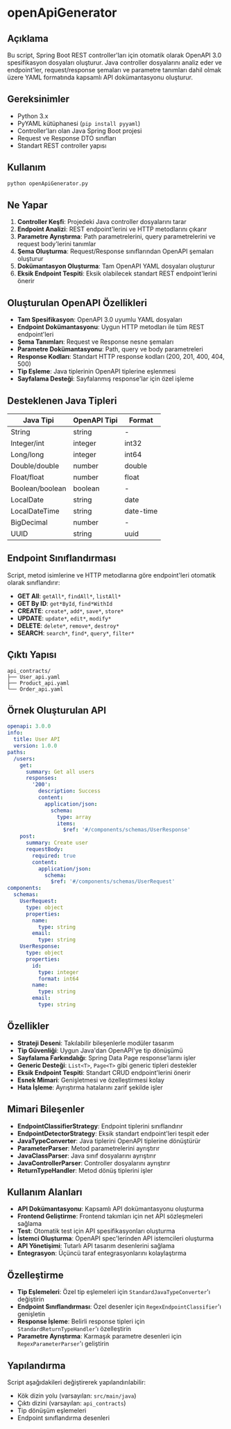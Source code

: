 # openApiGenerator

## Açıklama
Bu script, Spring Boot REST controller'ları için otomatik olarak OpenAPI 3.0 spesifikasyon dosyaları oluşturur. Java controller dosyalarını analiz eder ve endpoint'ler, request/response şemaları ve parametre tanımları dahil olmak üzere YAML formatında kapsamlı API dokümantasyonu oluşturur.

## Gereksinimler
- Python 3.x
- PyYAML kütüphanesi (`pip install pyyaml`)
- Controller'ları olan Java Spring Boot projesi
- Request ve Response DTO sınıfları
- Standart REST controller yapısı

## Kullanım
```bash
python openApiGenerator.py
```

## Ne Yapar
1. **Controller Keşfi**: Projedeki Java controller dosyalarını tarar
2. **Endpoint Analizi**: REST endpoint'lerini ve HTTP metodlarını çıkarır
3. **Parametre Ayrıştırma**: Path parametrelerini, query parametrelerini ve request body'lerini tanımlar
4. **Şema Oluşturma**: Request/Response sınıflarından OpenAPI şemaları oluşturur
5. **Dokümantasyon Oluşturma**: Tam OpenAPI YAML dosyaları oluşturur
6. **Eksik Endpoint Tespiti**: Eksik olabilecek standart REST endpoint'lerini önerir

## Oluşturulan OpenAPI Özellikleri
- **Tam Spesifikasyon**: OpenAPI 3.0 uyumlu YAML dosyaları
- **Endpoint Dokümantasyonu**: Uygun HTTP metodları ile tüm REST endpoint'leri
- **Şema Tanımları**: Request ve Response nesne şemaları
- **Parametre Dokümantasyonu**: Path, query ve body parametreleri
- **Response Kodları**: Standart HTTP response kodları (200, 201, 400, 404, 500)
- **Tip Eşleme**: Java tiplerinin OpenAPI tiplerine eşlenmesi
- **Sayfalama Desteği**: Sayfalanmış response'lar için özel işleme

## Desteklenen Java Tipleri
| Java Tipi | OpenAPI Tipi | Format |
|-----------|--------------|--------|
| String | string | - |
| Integer/int | integer | int32 |
| Long/long | integer | int64 |
| Double/double | number | double |
| Float/float | number | float |
| Boolean/boolean | boolean | - |
| LocalDate | string | date |
| LocalDateTime | string | date-time |
| BigDecimal | number | - |
| UUID | string | uuid |

## Endpoint Sınıflandırması
Script, metod isimlerine ve HTTP metodlarına göre endpoint'leri otomatik olarak sınıflandırır:
- **GET All**: `getAll*`, `findAll*`, `listAll*`
- **GET By ID**: `get*ById`, `find*WithId`
- **CREATE**: `create*`, `add*`, `save*`, `store*`
- **UPDATE**: `update*`, `edit*`, `modify*`
- **DELETE**: `delete*`, `remove*`, `destroy*`
- **SEARCH**: `search*`, `find*`, `query*`, `filter*`

## Çıktı Yapısı
```
api_contracts/
├── User_api.yaml
├── Product_api.yaml
└── Order_api.yaml
```

## Örnek Oluşturulan API
```yaml
openapi: 3.0.0
info:
  title: User API
  version: 1.0.0
paths:
  /users:
    get:
      summary: Get all users
      responses:
        '200':
          description: Success
          content:
            application/json:
              schema:
                type: array
                items:
                  $ref: '#/components/schemas/UserResponse'
    post:
      summary: Create user
      requestBody:
        required: true
        content:
          application/json:
            schema:
              $ref: '#/components/schemas/UserRequest'
components:
  schemas:
    UserRequest:
      type: object
      properties:
        name:
          type: string
        email:
          type: string
    UserResponse:
      type: object
      properties:
        id:
          type: integer
          format: int64
        name:
          type: string
        email:
          type: string
```

## Özellikler
- **Strateji Deseni**: Takılabilir bileşenlerle modüler tasarım
- **Tip Güvenliği**: Uygun Java'dan OpenAPI'ye tip dönüşümü
- **Sayfalama Farkındalığı**: Spring Data Page response'larını işler
- **Generic Desteği**: `List<T>`, `Page<T>` gibi generic tipleri destekler
- **Eksik Endpoint Tespiti**: Standart CRUD endpoint'lerini önerir
- **Esnek Mimari**: Genişletmesi ve özelleştirmesi kolay
- **Hata İşleme**: Ayrıştırma hatalarını zarif şekilde işler

## Mimari Bileşenler
- **EndpointClassifierStrategy**: Endpoint tiplerini sınıflandırır
- **EndpointDetectorStrategy**: Eksik standart endpoint'leri tespit eder
- **JavaTypeConverter**: Java tiplerini OpenAPI tiplerine dönüştürür
- **ParameterParser**: Metod parametrelerini ayrıştırır
- **JavaClassParser**: Java sınıf dosyalarını ayrıştırır
- **JavaControllerParser**: Controller dosyalarını ayrıştırır
- **ReturnTypeHandler**: Metod dönüş tiplerini işler

## Kullanım Alanları
- **API Dokümantasyonu**: Kapsamlı API dokümantasyonu oluşturma
- **Frontend Geliştirme**: Frontend takımları için net API sözleşmeleri sağlama
- **Test**: Otomatik test için API spesifikasyonları oluşturma
- **İstemci Oluşturma**: OpenAPI spec'lerinden API istemcileri oluşturma
- **API Yönetişimi**: Tutarlı API tasarım desenlerini sağlama
- **Entegrasyon**: Üçüncü taraf entegrasyonlarını kolaylaştırma

## Özelleştirme
- **Tip Eşlemeleri**: Özel tip eşlemeleri için `StandardJavaTypeConverter`'ı değiştirin
- **Endpoint Sınıflandırması**: Özel desenler için `RegexEndpointClassifier`'ı genişletin
- **Response İşleme**: Belirli response tipleri için `StandardReturnTypeHandler`'ı özelleştirin
- **Parametre Ayrıştırma**: Karmaşık parametre desenleri için `RegexParameterParser`'ı geliştirin

## Yapılandırma
Script aşağıdakileri değiştirerek yapılandırılabilir:
- Kök dizin yolu (varsayılan: `src/main/java`)
- Çıktı dizini (varsayılan: `api_contracts`)
- Tip dönüşüm eşlemeleri
- Endpoint sınıflandırma desenleri